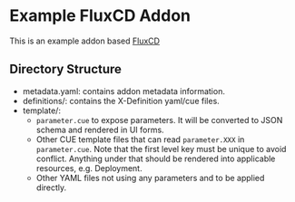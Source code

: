 # Example FluxCD Addon

This is an example addon based [FluxCD](https://fluxcd.io/)

## Directory Structure

- metadata.yaml: contains addon metadata information.
- definitions/: contains the X-Definition yaml/cue files.
- template/:
  - `parameter.cue` to expose parameters. It will be converted to JSON schema and rendered in UI forms.
  - Other CUE template files that can read `parameter.XXX` in `parameter.cue`.
    Note that the first level key must be unique to avoid conflict.
    Anything under that should be rendered into applicable resources, e.g. Deployment.
  - Other YAML files not using any parameters and to be applied directly.

